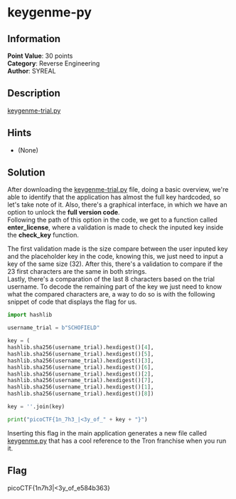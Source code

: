 # keygenme-py

## Information

**Point Value**: 30 points  
**Category**: Reverse Engineering  
**Author**: SYREAL

## Description

[keygenme-trial.py](./files/keygenme-trial.py)

## Hints

- (None)

## Solution

After downloading the [keygenme-trial.py](./files/keygenme-trial.py) file, doing a basic overview, we're able to identify that the application has almost the full key hardcoded, so let's take note of it. Also, there's a graphical interface, in which we have an option to unlock the **full version code**.  
Following the path of this option in the code, we get to a function called **enter_license**, where a validation is made to check the inputed key inside the **check_key** function.

The first validation made is the size compare between the user inputed key and the placeholder key in the code, knowing this, we just need to input a key of the same size (32). After this, there's a validation to compare if the 23 first characters are the same in both strings.  
Lastly, there's a comparation of the last 8 characters based on the trial username. To decode the remaining part of the key we just need to know what the compared characters are, a way to do so is with the following snippet of code that displays the flag for us.

```py
import hashlib

username_trial = b"SCHOFIELD"

key = (
hashlib.sha256(username_trial).hexdigest()[4],
hashlib.sha256(username_trial).hexdigest()[5],
hashlib.sha256(username_trial).hexdigest()[3],
hashlib.sha256(username_trial).hexdigest()[6],
hashlib.sha256(username_trial).hexdigest()[2],
hashlib.sha256(username_trial).hexdigest()[7],
hashlib.sha256(username_trial).hexdigest()[1],
hashlib.sha256(username_trial).hexdigest()[8])

key = ''.join(key)

print("picoCTF{1n_7h3_|<3y_of_" + key + "}")
```

Inserting this flag in the main application generates a new file called [keygenme.py](./files/keygenme.py) that has a cool reference to the Tron franchise when you run it.

## Flag

picoCTF{1n*7h3*|<3y_of_e584b363}
